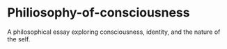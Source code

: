 # Philiosophy-of-consciousness
A philosophical essay exploring consciousness, identity, and the nature of the self.
